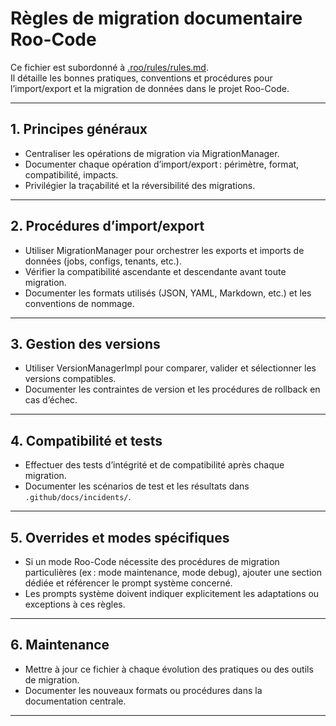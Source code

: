 # Règles de migration documentaire Roo-Code

Ce fichier est subordonné à [.roo/rules/rules.md](rules.md).  
Il détaille les bonnes pratiques, conventions et procédures pour l’import/export et la migration de données dans le projet Roo-Code.

---

## 1. Principes généraux

- Centraliser les opérations de migration via MigrationManager.
- Documenter chaque opération d’import/export : périmètre, format, compatibilité, impacts.
- Privilégier la traçabilité et la réversibilité des migrations.

---

## 2. Procédures d’import/export

- Utiliser MigrationManager pour orchestrer les exports et imports de données (jobs, configs, tenants, etc.).
- Vérifier la compatibilité ascendante et descendante avant toute migration.
- Documenter les formats utilisés (JSON, YAML, Markdown, etc.) et les conventions de nommage.

---

## 3. Gestion des versions

- Utiliser VersionManagerImpl pour comparer, valider et sélectionner les versions compatibles.
- Documenter les contraintes de version et les procédures de rollback en cas d’échec.

---

## 4. Compatibilité et tests

- Effectuer des tests d’intégrité et de compatibilité après chaque migration.
- Documenter les scénarios de test et les résultats dans `.github/docs/incidents/`.

---

## 5. Overrides et modes spécifiques

- Si un mode Roo-Code nécessite des procédures de migration particulières (ex : mode maintenance, mode debug), ajouter une section dédiée et référencer le prompt système concerné.
- Les prompts système doivent indiquer explicitement les adaptations ou exceptions à ces règles.

---

## 6. Maintenance

- Mettre à jour ce fichier à chaque évolution des pratiques ou des outils de migration.
- Documenter les nouveaux formats ou procédures dans la documentation centrale.

---